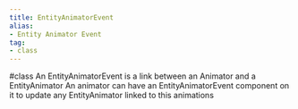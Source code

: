 ```yaml
---
title: EntityAnimatorEvent
alias: 
- Entity Animator Event
tag: 
- class
---
```

#class 
An EntityAnimatorEvent is a link between an Animator and a EntityAnimator
An animator can have an EntityAnimatorEvent component on it to update any EntityAnimator linked to this animations
